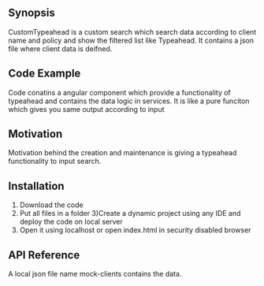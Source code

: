 ## Synopsis
CustomTypeahead is a custom search which search data according to client name and policy and show the filtered list like Typeahead.
It contains a json file where client data is deifned.

## Code Example

Code conatins a angular component which provide a functionality of typeahead and contains the data logic in services. It is like a pure funciton which gives you same output according to input

## Motivation

 Motivation behind the creation and maintenance is giving a typeahead functionality to input search.

## Installation

1) Download the code
2) Put all files in a folder
3)Create a dynamic project using any IDE and deploy the code on local server
4) Open it using localhost or open index.html in security disabled browser

## API Reference

A local json file name mock-clients contains the data.


